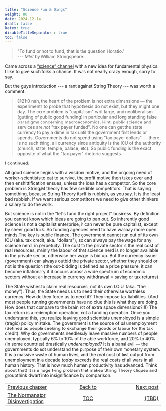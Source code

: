 ```yaml
---
title: "Science Fun & Dings"
weight: 80
date: 2024-12-14
draft: false
katex: true
disableTitleSeparator : true
toc: false
---
```



> "To fund or not to fund, that is the question Horatio."   
 --- _Mlet_ by William Stringspeare.
 
Came across a 
[“science” channel](https://www.youtube.com/watch?v=j0b9eHBG8zc) with a new 
idea for fundamental physics.
I like to give such folks a chance. It was not nearly crazy enough, sorry 
to say.

But the guys introduction --- a rant against String Theory --- was worth 
a comment.

> @21:0 nah, the heart of the problem is not extra dimensions — the 
experiments to probe that hypothesis do not exist, but they might one day. 
The core problem is "capitalism" writ large, and neoliberalism (gutting of 
public good funding) in particular and long standing false paradigms 
concerning macroeconomics. Hint: public science and services are _not_ 
"tax payer funded". No one can get the state currency to pay a dime in tax 
until the government first lends or spends. Governments do not spend 
using "tax payer dollars" — there is no such thing, all currency since 
antiquity is the IOU of the authority (church, state, temple, palace, etc). 
So public funding is the exact opposite of what the "tax payer" 
rhetoric suggests.

I continued:

All good science begins with a wisdom motive, and the ongoing need of 
worker-scientists to eat to survive, the profit motive then takes over and 
then enshittification ensues, unless the idea has a competitor.  So the 
core problem is String/M theory has few credible competitors. That is 
saying something, because String Theory itself is rubbish, as you say. It 
is the least bad rubbish. If we want serious competitors we need to give 
other thinkers a salary to do the work.

But science is not in the "let's fund the right project" business. By 
definition you cannot know which ideas are going to pan out. So inherently 
good science is not a capitalist enterprise, it can never be pure 
capitalist, except by sheer good luck. So funding agencies need to have 
waaaay more open minds.The key is public finance. The government cannot 
run out of its own IOU (aka. tax credit, aka. "dollars"), so can always pay 
the wage for any science nerd, in perpetuity. The cost to the private sector 
is the real cost of real resources, mainly the labour of that science nerd 
is no longer available in the private sector, otherwise her wage is bid up. 
But the currency issuer (government) can always outbid the private sector, 
whether they should or not is the question (the out-bidding is defined as 
a price pressure, it can become inflationary if it occurs across a wide 
spectrum of economic sectors without an increase in currency withdrawal = 
saving or tax returns)

The State wishes to claim real resources, not its own I.O.U. 
(aka. "the money"). Thus, the State needs us to need their otherwise 
worthless currency. How do they force us to need it? They impose tax 
liabilities. (And most people running governments have no clue this is 
what they are doing. How does that compare to the brain rot of extra 
space dimensions?!!!)  The tax return is a redemption operation, not a 
funding operation. Once you understand this, you realize leaving good 
scientists unemployed is a simple (tragic) policy mistake. The government 
is the source of _all_ unemployment (defined as people seeking to exchange 
their goods or labour for the tax credit). Why do governments needlessly 
leave massive numbers of people unemployed, typically 6% to 10% of the 
able workforce, and 20% to 40% (in some countries) 
drastically _underemployed?_  It is a banal evil — the governments do not 
understand the purpose of their own monetary system.  It is a massive 
waste of human lives, and the *_real_* cost of lost output from 
unemployment in a decade _today_ exceeds the real costs of all wars in 
all human history. That is how much human productivity has advanced. Think 
about that!  It is a huge f-ing problem that makes String Theory cliques 
and groupthink dwarf into insignificance by comparison.



<table style="border-collapse: collapse; border=0;">
    <colgroup>
       <col span="1" style="width: 20%;">
       <col span="1" style="width: 20%;">
       <col span="1" style="width: 20%;">
    </colgroup>
<tr style="border: 1px solid color:#0f0f0f;">
<td style="border: 1px solid color:#0f0f0f;">
<a href="../78_normanator_disinvertigation">Previous chapter</a></td>
<td style="border: 1px solid color:#0f0f0f; text-align:center;">
<a href="../">Back to</a></td>
<td style="border: 1px solid color:#0f0f0f; text-align:right;">
<a href="./">Next post</a></td>
</tr>
<tr style="border: 1px solid color:#0f0f0f;">
<td style="border: 1px solid color:#0f0f0f;">
<a href="../78_normanator_disinvertigation">The Normanator Disinvertigation</a></td>
<td style="border: 1px solid color:#0f0f0f; text-align:center;">
<a href="../">TOC</a></td>
<td style="border: 1px solid color:#0f0f0f; text-align:right;">
<a href="./">(TBD)</a></td>
</tr>
</table>
